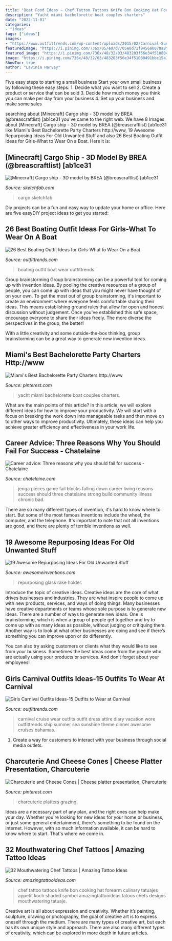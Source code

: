 ```yaml
---
title: "Boat Food Ideas ~ Chef Tattoo Tattoos Knife Bon Cooking Hat Forearm Culinary Tatuajes Appetit Koch Shaded Symbol Amazingtattooideas Tatoos Chefs Designs Mouthwatering Tatuaje"
description: "Yacht miami bachelorette boat couples charters"
date: "2022-11-01"
categories:
- "ideas"
tags: ["ideas"]
images:
- "https://www.outfittrends.com/wp-content/uploads/2015/02/Carnival-Sunshine-at-sea-day-outfit.png"
featuredImage: "https://i.pinimg.com/736x/05/e0/d7/05e0d71f9456a0078a8ff2a50f4918e9.jpg"
featured_image: "https://i.pinimg.com/736x/48/32/03/483203f56e34f51080491bbc15a10ced.jpg"
image: "https://i.pinimg.com/736x/48/32/03/483203f56e34f51080491bbc15a10ced.jpg"
ShowToc: true
author: "Lavinia Harvey"
---
```



Five easy steps to starting a small business
Start your own small business by following these easy steps: 1. Decide what you want to sell 2. Create a product or service that can be sold 3. Decide how much money you think you can make per day from your business 4. Set up your business and make some sales 
	

		
searching about [Minecraft] Cargo ship - 3D model by BREA (@breascraftlist) [ab1ce31 you've came to the right web. We have 8 Images about [Minecraft] Cargo ship - 3D model by BREA (@breascraftlist) [ab1ce31 like Miami&#039;s Best Bachelorette Party Charters http://www, 19 Awesome Repurposing Ideas For Old Unwanted Stuff and also 26 Best Boating Outfit Ideas for Girls-What to Wear On a Boat. Here it is:
		
    
## [Minecraft] Cargo Ship - 3D Model By BREA (@breascraftlist) [ab1ce31

<img loading=lazy src="https://media.sketchfab.com/models/ab1ce31fc175432fb2815e90ecaaa9cb/thumbnails/29aada1d789f4478af9b721f14433cee/f237b24ab1da47228aa52e6d98fe3a36.jpeg" onerror="this.onerror=null;this.src='https://tse3.mm.bing.net/th?id=OIP.FNs236fCa9-u9SGXhIr8owHaEK&amp;pid=15.1';" alt="[Minecraft] Cargo ship - 3D model by BREA (@breascraftlist) [ab1ce31">

_Source: sketchfab.com_

>cargo sketchfab. 

	

Diy projects can be a fun and easy way to update your home or office. Here are five easyDIY project ideas to get you started: 

    
## 26 Best Boating Outfit Ideas For Girls-What To Wear On A Boat

<img loading=lazy src="https://www.outfittrends.com/wp-content/uploads/2018/02/d0af9e7943b96ae293d31afaa841c731.jpg" onerror="this.onerror=null;this.src='https://tse3.mm.bing.net/th?id=OIP.X_yRq1f2Ll5pddrps4PmhQAAAA&amp;pid=15.1';" alt="26 Best Boating Outfit Ideas for Girls-What to Wear On a Boat">

_Source: outfittrends.com_

>boating outfit boat wear outfittrends. 

	

Group brainstorming
Group brainstorming can be a powerful tool for coming up with invention ideas. By pooling the creative resources of a group of people, you can come up with ideas that you might never have thought of on your own.
To get the most out of group brainstorming, it's important to create an environment where everyone feels comfortable sharing their ideas. This means establishing ground rules that allow for open and honest discussion without judgement. Once you've established this safe space, encourage everyone to share their ideas freely. The more diverse the perspectives in the group, the better!

With a little creativity and some outside-the-box thinking, group brainstorming can be a great way to generate new invention ideas.

    
## Miami&#039;s Best Bachelorette Party Charters Http://www

<img loading=lazy src="https://i.pinimg.com/736x/05/e0/d7/05e0d71f9456a0078a8ff2a50f4918e9.jpg" onerror="this.onerror=null;this.src='https://tse2.mm.bing.net/th?id=OIP.gZbr2A3VraaErRkpN0HeZQDMEy&amp;pid=15.1';" alt="Miami&#039;s Best Bachelorette Party Charters http://www">

_Source: pinterest.com_

>yacht miami bachelorette boat couples charters. 

	

What are the main points of this article?
In this article, we will explore different ideas for how to improve your productivity. We will start with a focus on breaking the work down into manageable tasks and then move on to other ways to improve productivity. Ultimately, these ideas can help you achieve greater efficiency and effectiveness in your work life.

    
## Career Advice: Three Reasons Why You Should Fail For Success - Chatelaine

<img loading=lazy src="https://www.chatelaine.com/wp-content/uploads/2013/08/display-career.jpg" onerror="this.onerror=null;this.src='https://tse2.mm.bing.net/th?id=OIP.vFAlmiy9N7XIXd3PAzGzCwHaLH&amp;pid=15.1';" alt="Career advice: Three reasons why you should fail for success - Chatelaine">

_Source: chatelaine.com_

>jenga pieces game fail blocks falling down career living reasons success should three chatelaine strong build community illness chronic bad. 

	

There are so many different types of invention, it's hard to know where to start. But some of the most famous inventions include the wheel, the computer, and the telephone. It's important to note that not all inventions are good, and there are plenty of terrible inventions as well.

    
## 19 Awesome Repurposing Ideas For Old Unwanted Stuff

<img loading=lazy src="http://www.awesomeinventions.com/wp-content/uploads/2014/12/old-garden-rake-glass-holder.jpg" onerror="this.onerror=null;this.src='https://tse1.mm.bing.net/th?id=OIP.i34_nsoVWlipmO_4P6FulwHaLG&amp;pid=15.1';" alt="19 Awesome Repurposing Ideas For Old Unwanted Stuff">

_Source: awesomeinventions.com_

>repurposing glass rake holder. 

	

Introduce the topic of creative ideas.
Creative ideas are the core of what drives businesses and industries. They are what inspire people to come up with new products, services, and ways of doing things. Many businesses have creative departments or teams whose sole purpose is to generate new ideas.
There are a number of ways to generate new ideas. One is brainstorming, which is when a group of people get together and try to come up with as many ideas as possible, without judging or critiquing them. Another way is to look at what other businesses are doing and see if there’s something you can improve upon or do differently.

You can also try asking customers or clients what they would like to see from your business. Sometimes the best ideas come from the people who are actually using your products or services. And don’t forget about your employees!

    
## Girls Carnival Outfits Ideas-15 Outfits To Wear At Carnival

<img loading=lazy src="https://www.outfittrends.com/wp-content/uploads/2015/02/Carnival-Sunshine-at-sea-day-outfit.png" onerror="this.onerror=null;this.src='https://tse3.mm.bing.net/th?id=OIP.W4Kd5ZQi13FFzI4ECk3niwAAAA&amp;pid=15.1';" alt="Girls Carnival Outfits Ideas-15 Outfits to Wear at Carnival">

_Source: outfittrends.com_

>carnival cruise wear outfits outfit dress attire diary vacation wore outfittrends ship summer sea sunshine theme dinner awesome cruises bahamas. 

	

1. Create a way for customers to interact with your business through social media outlets.

    
## Charcuterie And Cheese Cones | Cheese Platter Presentation, Charcuterie

<img loading=lazy src="https://i.pinimg.com/736x/48/32/03/483203f56e34f51080491bbc15a10ced.jpg" onerror="this.onerror=null;this.src='https://tse1.mm.bing.net/th?id=OIP.d8XeEn-fVmZc41AhTHanCAHaJ3&amp;pid=15.1';" alt="Charcuterie and Cheese Cones | Cheese platter presentation, Charcuterie">

_Source: pinterest.com_

>charcuterie platters grazing. 

	

Ideas are a necessary part of any plan, and the right ones can help make your day. Whether you're looking for new ideas for your home or business, or just some general entertainment, there's something to be found on the internet. However, with so much information available, it can be hard to know where to start. That's where we come in.

    
## 32 Mouthwatering Chef Tattoos | Amazing Tattoo Ideas

<img loading=lazy src="https://amazingtattooideas.com/wp-content/uploads/2016/10/Shaded-Bon-Apetit-Forearm-Tattoo.jpg" onerror="this.onerror=null;this.src='https://tse4.mm.bing.net/th?id=OIP.9gH1gPBv80jIYJZPdWWMNwHaKK&amp;pid=15.1';" alt="32 Mouthwatering Chef Tattoos | Amazing Tattoo Ideas">

_Source: amazingtattooideas.com_

>chef tattoo tattoos knife bon cooking hat forearm culinary tatuajes appetit koch shaded symbol amazingtattooideas tatoos chefs designs mouthwatering tatuaje. 

	

Creative art is all about expression and creativity. Whether it’s painting, sculpture, drawing or photography, the goal of creative art is to express oneself through the medium. There are many types of creative art, but each has its own unique style and approach. There are also many different types of creativity, which can be explored in more depth in future articles.

